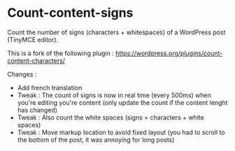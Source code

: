 # Count-content-signs
Count the number of signs (characters + whitespaces) of a WordPress post (TinyMCE editor).

This is a fork of the following plugin : https://wordpress.org/plugins/count-content-characters/

Changes :
* Add french translation
* Tweak : The count of signs is now in real time (every 500ms) when you're editing you're content (only update the count if the content lenght has changed)
* Tweak : Also count the white spaces (signs = characters + white spaces)
* Tweak : Move markup location to avoid fixed layout (you had to scroll to the bottom of the post, it was annoying for long posts)
